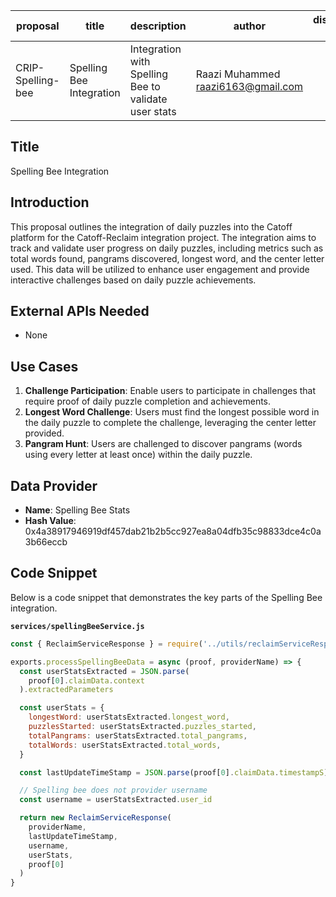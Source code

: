 | proposal          | title                    | description                                          | author                               | discussions-to | status | type        | category | created    | requires |
| ----------------- | ------------------------ | ---------------------------------------------------- | ------------------------------------ | -------------- | ------ | ----------- | -------- | ---------- | -------- |
| CRIP-Spelling-bee | Spelling Bee Integration | Integration with Spelling Bee to validate user stats | Raazi Muhammed <raazi6163@gmail.com> |                | Draft  | Integration | CRIP     | 2024-07-07 |          |

## Title

Spelling Bee Integration

## Introduction

This proposal outlines the integration of daily puzzles into the Catoff platform for the Catoff-Reclaim integration project. The integration aims to track and validate user progress on daily puzzles, including metrics such as total words found, pangrams discovered, longest word, and the center letter used. This data will be utilized to enhance user engagement and provide interactive challenges based on daily puzzle achievements.

## External APIs Needed

- None

## Use Cases

1.  **Challenge Participation**: Enable users to participate in challenges that require proof of daily puzzle completion and achievements.
2.  **Longest Word Challenge**: Users must find the longest possible word in the daily puzzle to complete the challenge, leveraging the center letter provided.
3.  **Pangram Hunt**: Users are challenged to discover pangrams (words using every letter at least once) within the daily puzzle.

## Data Provider

- **Name**: Spelling Bee Stats
- **Hash Value**: 0x4a38917946919df457dab21b2b5cc927ea8a04dfb35c98833dce4c0a3b66eccb

## Code Snippet

Below is a code snippet that demonstrates the key parts of the Spelling Bee integration.

**`services/spellingBeeService.js`**

```javascript
const { ReclaimServiceResponse } = require('../utils/reclaimServiceResponse')

exports.processSpellingBeeData = async (proof, providerName) => {
  const userStatsExtracted = JSON.parse(
    proof[0].claimData.context
  ).extractedParameters

  const userStats = {
    longestWord: userStatsExtracted.longest_word,
    puzzlesStarted: userStatsExtracted.puzzles_started,
    totalPangrams: userStatsExtracted.total_pangrams,
    totalWords: userStatsExtracted.total_words,
  }

  const lastUpdateTimeStamp = JSON.parse(proof[0].claimData.timestampS)

  // Spelling bee does not provider username
  const username = userStatsExtracted.user_id

  return new ReclaimServiceResponse(
    providerName,
    lastUpdateTimeStamp,
    username,
    userStats,
    proof[0]
  )
}
```
